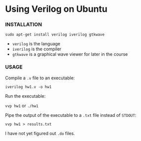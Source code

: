 # Using Verilog on Ubuntu


### INSTALLATION

`sudo apt-get install verilog iverilog gtkwave`

* `verilog` is the language
* `iverilog` is the compiler
* `gtkwave` is a graphical wave viewer for later in the course


### USAGE

Compile a `.v` file to an executable:

`iverilog hw1.v -o hw1`

Run the executable:

`vvp hw1` or `./hw1`

Pipe the output of the executable to a `.txt` file instead of `STDOUT`:

`vvp hw1 > results.txt`

I have not yet figured out `.do` files.
